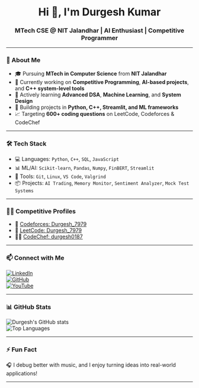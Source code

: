 <h1 align="center">Hi 👋, I'm Durgesh Kumar</h1>
<h3 align="center">MTech CSE @ NIT Jalandhar | AI Enthusiast | Competitive Programmer</h3>

---

### 🚀 About Me

- 🎓 Pursuing **MTech in Computer Science** from **NIT Jalandhar**
- 🔭 Currently working on **Competitive Programming**, **AI-based projects**, and **C++ system-level tools**
- 🌱 Actively learning **Advanced DSA**, **Machine Learning**, and **System Design**
- 🧠 Building projects in **Python, C++, Streamlit, and ML frameworks**
- 📈 Targeting **600+ coding questions** on LeetCode, Codeforces & CodeChef

---

### 🛠️ Tech Stack

- 💻 Languages: `Python`, `C++`, `SQL`, `JavaScript`
- 📊 ML/AI: `Scikit-learn`, `Pandas`, `Numpy`, `FinBERT`, `Streamlit`
- 🧠 Tools: `Git`, `Linux`, `VS Code`, `Valgrind`
- 📦 Projects: `AI Trading`, `Memory Monitor`, `Sentiment Analyzer`, `Mock Test Systems`

---

### 🧑‍💻 Competitive Profiles

- 🥇 [Codeforces: Durgesh_7979](https://codeforces.com/profile/Durgesh_7979)
- 🧠 [LeetCode: Durgesh_7979](https://leetcode.com/Durgesh_7979)
- 👨‍🍳 [CodeChef: durgesh0187](https://www.codechef.com/users/durgesh0187)

---

### 📫 Connect with Me

[![LinkedIn](https://img.shields.io/badge/LinkedIn-blue?logo=linkedin&style=for-the-badge)](https://www.linkedin.com/in/durgesh-kumar-529997194/)  
[![GitHub](https://img.shields.io/badge/GitHub-black?logo=github&style=for-the-badge)](https://github.com/durgesh0187)  
[![YouTube](https://img.shields.io/badge/YouTube-red?logo=youtube&style=for-the-badge)](https://www.youtube.com/@DurgeshNITian)

---

### 📊 GitHub Stats

![Durgesh's GitHub stats](https://github-readme-stats.vercel.app/api?username=durgesh0187&show_icons=true&theme=tokyonight)  
![Top Languages](https://github-readme-stats.vercel.app/api/top-langs/?username=durgesh0187&layout=compact&theme=tokyonight)

---

### ⚡ Fun Fact
🎧 I debug better with music, and I enjoy turning ideas into real-world applications!

---

